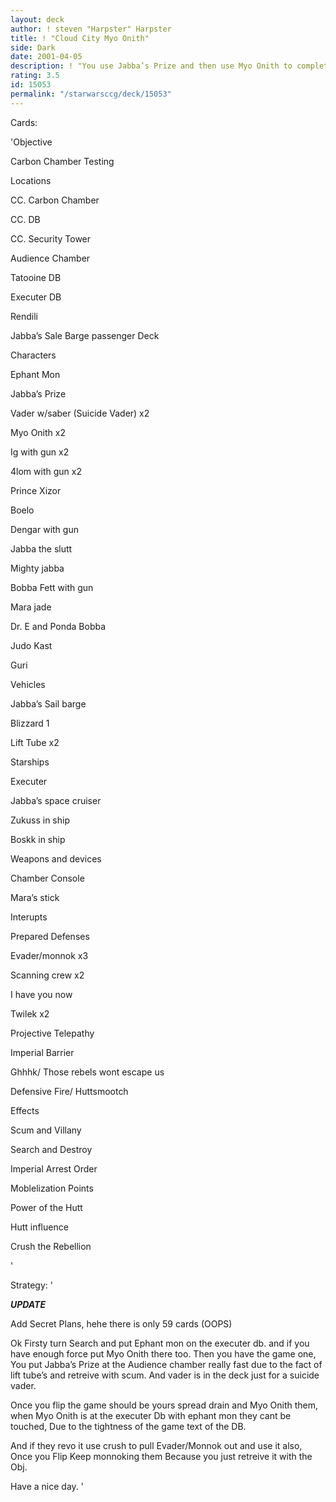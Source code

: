 ```yaml
---
layout: deck
author: ! steven "Harpster" Harpster
title: ! "Cloud City Myo Onith"
side: Dark
date: 2001-04-05
description: ! "You use Jabba’s Prize and then use Myo Onith to completely shut down your opponent, retreive one each turn. And well then you would oohhhhh what do you call it......Oh yes shake hands hehe"
rating: 3.5
id: 15053
permalink: "/starwarsccg/deck/15053"
---
```

Cards: 

'Objective

Carbon Chamber Testing


Locations

CC. Carbon Chamber

CC. DB

CC. Security Tower

Audience Chamber

Tatooine DB

Executer DB

Rendili

Jabba’s Sale Barge passenger Deck


Characters

Ephant Mon

Jabba’s Prize

Vader w/saber (Suicide Vader) x2

Myo Onith x2

Ig with gun x2

4lom with gun x2

Prince Xizor

Boelo

Dengar with gun

Jabba the slutt

Mighty jabba

Bobba Fett with gun

Mara jade

Dr. E and Ponda Bobba

Judo Kast

Guri


Vehicles

Jabba’s Sail barge

Blizzard 1

Lift Tube x2


Starships

Executer

Jabba’s space cruiser

Zukuss in ship

Boskk in ship


Weapons and devices

Chamber Console

Mara’s stick


Interupts

Prepared Defenses

Evader/monnok x3

Scanning crew x2

I have you now

Twilek x2

Projective Telepathy

Imperial Barrier

Ghhhk/ Those rebels wont escape us

Defensive Fire/ Huttsmootch


Effects

Scum and Villany

Search and Destroy

Imperial Arrest Order

Moblelization Points

Power of the Hutt

Hutt influence

Crush the Rebellion

'

Strategy: '

***UPDATE***

Add Secret Plans, hehe there is only 59 cards (OOPS)


Ok Firsty turn Search and put Ephant mon on the executer db. and if you have enough force put Myo Onith there too. Then you  have the game one, You put Jabba’s Prize at the Audience chamber really fast due to the fact of lift tube’s and retreive with scum. And vader is in the deck just for a suicide vader.


Once you flip the game should be  yours spread drain and Myo Onith them, when Myo Onith is at the executer Db with ephant mon they cant be touched, Due to the tightness of the game text of the DB.


And if they revo it use crush to pull Evader/Monnok out and use it also, Once you Flip Keep monnoking them Because you just retreive it with the Obj.


Have a nice day.  '
